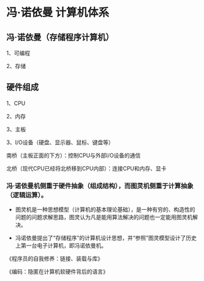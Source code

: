 
# 冯·诺依曼 计算机体系


## 冯·诺依曼（存储程序计算机）

1、可编程

2、存储


## 硬件组成

1、CPU

2、内存

3、主板

3、I/O设备（硬盘、显示器、鼠标、键盘等）


南桥（主板正面的下方）：控制CPU与外部I/O设备的通信

北桥（现代CPU已经将北桥移到CPU内部）：连接CPU和内存、显卡


### 冯·诺依曼机侧重于硬件抽象（组成结构），而图灵机侧重于计算抽象（逻辑运算）。

* 图灵机是一种思想模型（计算机的基本理论基础），是一种有穷的、构造性的问题的问题求解思路，图灵认为凡是能用算法解决的问题也一定能用图灵机解决。

* 冯诺依曼提出了“存储程序”的计算机设计思想，并“参照”图灵模型设计了历史上第一台电子计算机，即冯诺依曼机。


《程序员的自我修养：链接、装载与库》

《编码：隐匿在计算机软硬件背后的语言》
